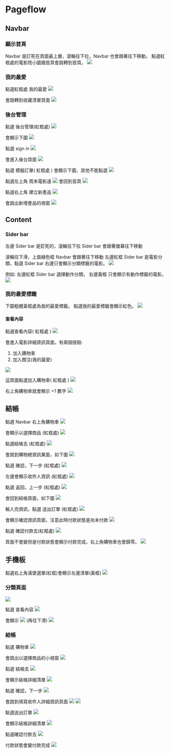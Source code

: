 # Pageflow

## Navbar

### 顯示首頁

Navbar 是訂死在頁面最上層，滾輪往下拉，Navbar 也會跟著往下移動。
點選紅框處的電影院小圖跟首頁會跳轉到首頁。
![](https://i.imgur.com/8bf77Mk.jpg)

### 我的最愛

點選紅框處 我的最愛
![](https://i.imgur.com/8nKoHhm.jpg)

會跳轉到收藏清單頁面
![](https://i.imgur.com/D5f32Qq.png)

### 後台管理

點選 後台管理(紅框處)
![](https://i.imgur.com/hPBoMAi.jpg)

會顯示下圖
![](https://i.imgur.com/HXKqBdX.png)

點選 sign in
![](https://i.imgur.com/aj4vVnp.png)

會進入後台頁面
![](https://i.imgur.com/nZFYqNR.png)

點選 模擬訂單( 紅框處 ) 會顯示下圖，其他不能點選
![](https://i.imgur.com/YkWkCvD.jpg)

點選左上角 周末電影遠
![](https://i.imgur.com/rSmxkjI.png)
會回到首頁
![](https://i.imgur.com/xofdqCr.jpg)

點選右上角 建立新產品
![](https://i.imgur.com/rVSLtKS.png)

會跳出新增產品的視窗
![](https://i.imgur.com/Eh4xCss.png)

## Content

### Sider bar

左邊 Sider bar 是釘死的，滾輪往下拉 Sider bar 會跟著螢幕往下移動

滾輪往下滑，上面綠色框 Navbar 會跟著往下移動
左邊紅框 Sider bar 是電影分類，點選 Sider bar 右邊只會顯示分類標籤的電影。
![](https://i.imgur.com/SxrHjbC.jpg)

例如:
左邊紅框 Sider bar 選擇動作分類，
右邊黃框 只會顯示有動作標籤的電影。
![](https://i.imgur.com/5dcIxJZ.jpg)

### 我的最愛標籤

下圖粗體黃框處為我的最愛標籤。
點選我的最愛標籤會顯示紅色。
![](https://i.imgur.com/lPTYAO3.jpg)

#### 查看內容

點選查看內容( 紅框處 )
![](https://i.imgur.com/zvcE6vN.jpg)

會進入電影詳細資訊頁面，有兩個按鈕:

1. 加入購物車
2. 加入關注(我的最愛)

![](https://i.imgur.com/NKfTepZ.png)

這頁面點選加入購物車( 紅框處 )
![](https://i.imgur.com/yw00XWH.png)

右上角購物車就會顯示 +1 數字
![](https://i.imgur.com/9bmwQtD.png)

## 結帳

點選 Navbar 右上角購物車
![](https://i.imgur.com/4pnjOjk.jpg)

會顯示以選擇商品 (紅框處)
![](https://i.imgur.com/MV1KP3v.jpg)

點選結帳去 (紅框處)
![](https://i.imgur.com/W9SHO16.jpg)

會跳到購物總資訊業面，如下圖
![](https://i.imgur.com/AiG4pLC.png)

點選 確認，下一步 (紅框處)
![](https://i.imgur.com/yvtNdqS.png)

左邊會顯示收件人資訊 (紅框處)
![](https://i.imgur.com/XCobwhc.png)

點選 返回，上一步 (紅框處)
![](https://i.imgur.com/FCcMk6N.png)

會回到結帳頁面，如下圖
![](https://i.imgur.com/fQyCkbY.png)

輸入完資訊，點選 送出訂單 (紅框處)
![](https://i.imgur.com/h0BJao4.png)

會顯示確認資訊頁面，注意此時付款狀態是尚未付款
![](https://i.imgur.com/ULhtutP.png)

點選 確認付款去(紅框處)
![](https://i.imgur.com/AYOpX2c.png)

頁面不會變但是付款狀態會顯示付款完成，右上角購物車也會歸零。
![](https://i.imgur.com/9qeYHDQ.png)

## 手機板

點選右上角漢堡選單(紅框)會顯示左邊清單(黃框)
![](https://i.imgur.com/LamB4n4.png)

### 分類頁面

![](https://i.imgur.com/Z6lvKJg.png)

點選 查看內容
![](https://i.imgur.com/EAR68Oc.png)

會顯示
![](https://i.imgur.com/YUV1EFL.png)
(再往下滑)
![](https://i.imgur.com/pEROpkN.png)

### 結帳

點選 購物車
![](https://i.imgur.com/EQyGTG7.png)

會跳出以選擇商品的小視窗
![](https://i.imgur.com/gQXgiDB.png)

點選 結帳去
![](https://i.imgur.com/6cYLhwC.png)

會顯示結帳詳細清單
![](https://i.imgur.com/qr6JFzo.png)

點選 確認，下一步
![](https://i.imgur.com/6C2nS1s.png)

會跳到填寫收件人詳細資訊頁面
![](https://i.imgur.com/qb0G7WH.png)
![](https://i.imgur.com/za9oUbw.png)

點選送出訂單
![](https://i.imgur.com/GwvcOku.png)

會顯示結帳詳細清單
![](https://i.imgur.com/P6CEVIE.png)

點選確認付款去
![](https://i.imgur.com/HxG8OAY.png)

付款狀態會變付款完成
![](https://i.imgur.com/ORQhZWE.png)
